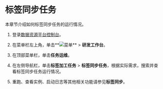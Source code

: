 # 标签同步任务

本章节介绍如何标签同步任务的运行情况。

1.  登录[数据资源平台控制台](https://dataq.console.aliyun.com)。

2.  在菜单栏左上角，单击**![菜单](https://static-aliyun-doc.oss-accelerate.aliyuncs.com/assets/img/zh-CN/6504337061/p188771.png)** \> **研发工作台**。

3.  在顶部菜单栏，单击**任务运维**。

4.  在左侧导航栏，单击**标签加工任务** \> **标签同步任务**，根据实际需求，搜索并查看标签同步任务运行情况。

5.  重跑、查看实例、启动日志等其他相关功能请参见**标签同步**。



